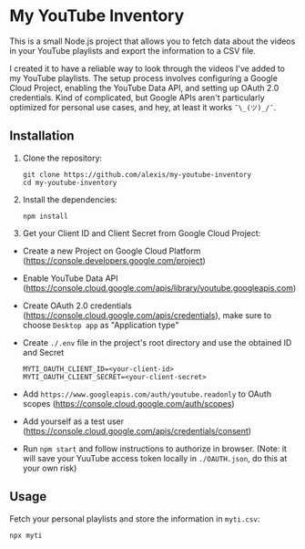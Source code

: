 # My YouTube Inventory

This is a small Node.js project that allows you to fetch data about the videos in your YouTube
playlists and export the information to a CSV file.

I created it to have a reliable way to look through the videos I've added to my YouTube playlists.
The setup process involves configuring a Google Cloud Project, enabling the YouTube Data API, and
setting up OAuth 2.0 credentials. Kind of complicated, but Google APIs aren't particularly optimized
for personal use cases, and hey, at least it works `¯\_(ツ)_/¯`.

## Installation

1. Clone the repository:
   ```shell
   git clone https://github.com/alexis/my-youtube-inventory
   cd my-youtube-inventory
   ```
2. Install the dependencies:
   ```shell
   npm install
   ```
3. Get your Client ID and Client Secret from Google Cloud Project:

- Create a new Project on Google Cloud Platform (https://console.developers.google.com/project)
- Enable YouTube Data API (https://console.cloud.google.com/apis/library/youtube.googleapis.com)
- Create OAuth 2.0 credentials (https://console.cloud.google.com/apis/credentials), make sure to
  choose `Desktop app` as "Application type"
- Create `./.env` file in the project's root directory and use the obtained ID and Secret

  ```shell
  MYTI_OAUTH_CLIENT_ID=<your-client-id>
  MYTI_OAUTH_CLIENT_SECRET=<your-client-secret>
  ```

- Add `https://www.googleapis.com/auth/youtube.readonly` to OAuth scopes
  (https://console.cloud.google.com/auth/scopes)
- Add yourself as a test user (https://console.cloud.google.com/apis/credentials/consent)
- Run `npm start` and follow instructions to authorize in browser. (Note: it will save your YuuTube
  access token locally in `./OAUTH.json`, do this at your own risk)

## Usage

Fetch your personal playlists and store the information in `myti.csv`:

```shell
npx myti
```
